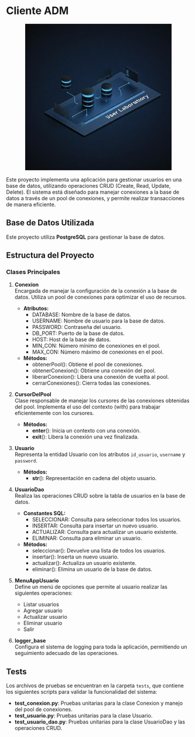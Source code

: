 # Cliente ADM

<div align="center">
  <img src="lab_user.jfif" alt="Laboratorio de Usuarios" width="400"/>
</div>


Este proyecto implementa una aplicación para gestionar usuarios en una base de datos, utilizando operaciones CRUD (Create, Read, Update, Delete). El sistema está diseñado para manejar conexiones a la base de datos a través de un pool de conexiones, y permite realizar transacciones de manera eficiente.

## Base de Datos Utilizada
Este proyecto utiliza **PostgreSQL** para gestionar la base de datos.

## Estructura del Proyecto

### Clases Principales

1. **Conexion**  
   Encargada de manejar la configuración de la conexión a la base de datos. Utiliza un pool de conexiones para optimizar el uso de recursos.
   - **Atributos:**
     - DATABASE: Nombre de la base de datos.
     - USERNAME: Nombre de usuario para la base de datos.
     - PASSWORD: Contraseña del usuario.
     - DB_PORT: Puerto de la base de datos.
     - HOST: Host de la base de datos.
     - MIN_CON: Número mínimo de conexiones en el pool.
     - MAX_CON: Número máximo de conexiones en el pool.
   - **Métodos:**
     - obtenerPool(): Obtiene el pool de conexiones.
     - obtenerConexion(): Obtiene una conexión del pool.
     - liberarConexion(): Libera una conexión de vuelta al pool.
     - cerrarConexiones(): Cierra todas las conexiones.

2. **CursorDelPool**  
   Clase responsable de manejar los cursores de las conexiones obtenidas del pool. Implementa el uso del contexto (with) para trabajar eficientemente con los cursores.
   - **Métodos:**
     - __enter__(): Inicia un contexto con una conexión.
     - __exit__(): Libera la conexión una vez finalizada.

3. **Usuario**  
   Representa la entidad Usuario con los atributos `id_usuario`, `username` y `password`.
   - **Métodos:**
     - __str__(): Representación en cadena del objeto usuario.

4. **UsuarioDao**  
   Realiza las operaciones CRUD sobre la tabla de usuarios en la base de datos.
   - **Constantes SQL:**
     - SELECCIONAR: Consulta para seleccionar todos los usuarios.
     - INSERTAR: Consulta para insertar un nuevo usuario.
     - ACTUALIZAR: Consulta para actualizar un usuario existente.
     - ELIMINAR: Consulta para eliminar un usuario.
   - **Métodos:**
     - seleccionar(): Devuelve una lista de todos los usuarios.
     - insertar(): Inserta un nuevo usuario.
     - actualizar(): Actualiza un usuario existente.
     - eliminar(): Elimina un usuario de la base de datos.

5. **MenuAppUsuario**  
   Define un menú de opciones que permite al usuario realizar las siguientes operaciones:
   - Listar usuarios
   - Agregar usuario
   - Actualizar usuario
   - Eliminar usuario
   - Salir

6. **logger_base**  
   Configura el sistema de logging para toda la aplicación, permitiendo un seguimiento adecuado de las operaciones.

## Tests
Los archivos de pruebas se encuentran en la carpeta `tests`, que contiene los siguientes scripts para validar la funcionalidad del sistema:
- **test_conexion.py**: Pruebas unitarias para la clase Conexion y manejo del pool de conexiones.
- **test_usuario.py**: Pruebas unitarias para la clase Usuario.
- **test_usuario_dao.py**: Pruebas unitarias para la clase UsuarioDao y las operaciones CRUD.

